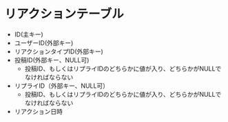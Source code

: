 # リアクションテーブル
* ID(主キー)
* ユーザーID(外部キー)
* リアクションタイプID(外部キー)
* 投稿ID(外部キー、NULL可)
  * 投稿ID、もしくはリプライIDのどちらかに値が入り、どちらかがNULLでなければならない
* リプライID（外部キー、NULL可）
  * 投稿ID、もしくはリプライIDのどちらかに値が入り、どちらかがNULLでなければならない
* リアクション日時